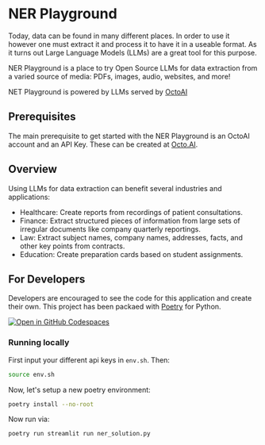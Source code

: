 # NER Playground
Today, data can be found in many different places. In order to use it however one must extract it and process it to have it in a useable format. As it turns out Large Language Models (LLMs) are a great tool for this purpose.

NER Playground is a place to try Open Source LLMs for data extraction from a varied source of media: PDFs, images, audio, websites, and more!

NET Playground is powered by LLMs served by [OctoAI](https://octo.ai)


## Prerequisites
The main prerequisite to get started with the NER Playground is an OctoAI account and an API Key. These can be created at [Octo.AI](https://octo.ai).

## Overview
Using LLMs for data extraction can benefit several industries and applications:

* Healthcare: Create reports from recordings of patient consultations.
* Finance: Extract structured pieces of information from large sets of irregular documents like company quarterly reportings.
* Law: Extract subject names, company names, addresses, facts, and other key points from contracts.
* Education: Create preparation cards based on student assignments.

## For Developers
Developers are encouraged to see the code for this application and create their own. This project has been packaed with [Poetry](https://python-poetry.org/docs/) for Python.

[![Open in GitHub Codespaces](https://github.com/codespaces/badge.svg)](https://codespaces.new/octoml/octoai-solutions)

### Running locally
First input your different api keys in `env.sh`. Then:
```bash
source env.sh
```

Now, let's setup a new poetry environment:
```bash
poetry install --no-root
```

Now run via:
```bash
poetry run streamlit run ner_solution.py
```

